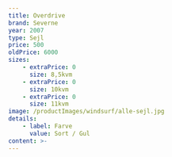 ```yaml
---
title: Overdrive
brand: Severne
year: 2007
type: Sejl
price: 500
oldPrice: 6000
sizes:
    - extraPrice: 0
      size: 8,5kvm
    - extraPrice: 0
      size: 10kvm
    - extraPrice: 0
      size: 11kvm
image: /productImages/windsurf/alle-sejl.jpg
details:
    - label: Farve
      value: Sort / Gul
content: >-
---
```

